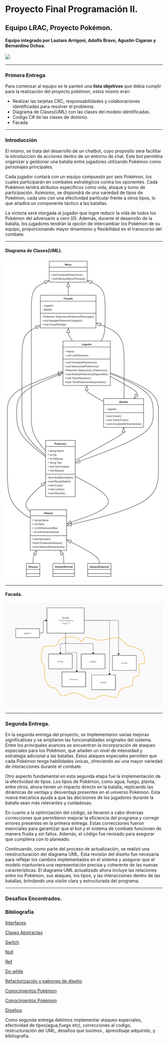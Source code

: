 # Proyecto Final Programación II.
## Equipo LRAC, Proyecto Pokémon.
#### Equipo integrado por Lautaro Arrigoni, Adolfo Bravo, Agustin Cigaran y Bernardino Ochoa.

![](https://i.pinimg.com/originals/f3/44/58/f344588bb0af858118a06d2004d2420d.gif)
___
  
### Primera Entrega
Para comenzar al equipo se le panteó una **lista objetivos** que debía cumplir para la realización del proyecto pokémon, estos mismo eran:
- Realizar las tarjetas CRC, responsabilidades y colaboraciones identificadas para resolver el problema.
- Diagrama de Clases(UML) con las clases del modelo identificadas.
- Codigo C# de las clases de dominio.
- Facada

___

### Introducción

El mismo, se trata del desarrollo de un chatbot, cuyo proposito sera facilitar la introduccion de acciones dentro de un entorno de chat. Este bot permitira organizar y gestionar una batalla entre jugadores utilizando Pokémon como personajes principales.

Cada jugador contará con un equipo compuesto por seis Pokémon, los cuales participarán en combates estratégicos contra los oponentes. Cada Pokémon tendrá atributos específicos como vida, ataque y turno de participación. Asimismo, se dispondrá de una variedad de tipos de Pokémon, cada uno con una efectividad particular frente a otros tipos, lo que añadirá un componente táctico a las batallas.

La victoria será otorgada al jugador que logre reducir la vida de todos los Pokémon del adversario a cero (0). Además, durante el desarrollo de la batalla, los jugadores tendrán la opción de intercambiar los Pokémon de su equipo, proporcionando mayor dinamismo y flexibilidad en el transcurso del combate.

___

#### Diagrama de Clases(UML).
![UML](https://github.com/ucudal/pii_2024_2_equipo31/blob/agustin/docs/UML%20Final.png?raw=true)


___


#### Facada.
![Facada](https://github.com/ucudal/pii_2024_2_equipo31/blob/agustin/docs/Facada%20Final.png?raw=true****)

___

 ### Segunda Entrega.
En la segunda entrega del proyecto, se implementaron varias mejoras significativas y se ampliaron las funcionalidades originales del sistema. Entre los principales avances se encuentran la incorporación de ataques especiales para los Pokémon, que añaden un nivel de intensidad y estrategia adicional a las batallas. Estos ataques especiales permiten que cada Pokémon tenga habilidades únicas, ofreciendo así una mayor variedad de interacciones durante el combate.

Otro aspecto fundamental en esta segunda etapa fue la implementación de la efectividad de tipos. Los tipos de Pokémon, como agua, fuego, planta, entre otros, ahora tienen un impacto directo en la batalla, replicando las dinámicas de ventaja y desventaja presentes en el universo Pokémon. Esta nueva mecanica ayuda a que las decisiones de los jugadores durante la batalla sean más relevantes y cuidadosas.

En cuanto a la optimización del código, se llevaron a cabo diversas correcciones que permitieron mejorar la eficiencia del programa y corregir errores presentes en la primera entrega. Estas correcciones fueron esenciales para garantizar que el bot y el sistema de combate funcionen de manera fluida y sin fallos. Además, el código fue revisado para asegurar que cumpliera con lo planeado.

Continuando, como parte del proceso de actualización, se realizó una reestructuración del diagrama UML. Esta revisión del diseño fue necesaria para reflejar los cambios implementados en el sistema y asegurar que el modelo mantuviera una representación precisa y coherente de las nuevas características. El diagrama UML actualizado ahora incluye las relaciones entre los Pokémon, sus ataques, los tipos, y las interacciones dentro de las batallas, brindando una visión clara y estructurada del programa.

___


### Desafíos Encontrados.


### Bibliografía

[Interfaces](https://learn.microsoft.com/en-us/dotnet/csharp/fundamentals/types/interfaces)

[Clases Abstractas](https://learn.microsoft.com/en-us/dotnet/csharp/programming-guide/classes-and-structs/abstract-and-sealed-classes-and-class-members)

[Switch](https://learn.microsoft.com/en-us/dotnet/csharp/language-reference/statements/selection-statements#the-switch-statement)

[Null](https://learn.microsoft.com/en-us/dotnet/csharp/nullable-references)

[Ref](https://learn.microsoft.com/en-us/dotnet/csharp/language-reference/keywords/ref)

[Do while](https://learn.microsoft.com/en-us/dotnet/csharp/language-reference/statements/iteration-statements)

[Refactorización y patrones de diseño](https://refactoring.guru/design-patterns)

[Conocimientos Pokémon](https://play.pokemonshowdown.com/teambuilder)

[Conocimientos Pokémon](https://www.pokemon.com/us/pokedex)

[Diseños](https://github.com/ucudal/PII_Guias)

Como segunda entrega debimos implementar ataques especiales, efectividad de tipos(agua,fuego etc), correcciones al codigo, restructuración del UML, desafios que tuvimos , aprendisaje adquirido, y bibliografia.

